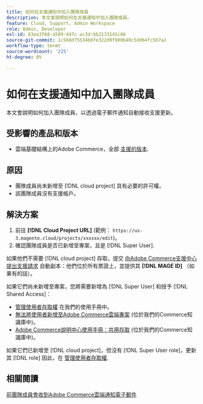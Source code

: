 ```yaml
---
title: 如何在支援通知中加入團隊成員
description: 本文會說明如何在支援通知中加入團隊成員。
feature: Cloud, Support, Admin Workspace
role: Admin, Developer
exl-id: 63ea3f60-a509-447c-ac3d-bb2133141c80
source-git-commit: 1c568d75534bbfe322d9f980b40c5dd64fc5b7a2
workflow-type: tm+mt
source-wordcount: '225'
ht-degree: 0%

---
```


# 如何在支援通知中加入團隊成員

本文會說明如何加入團隊成員，以透過電子郵件通知自動接收支援更新。

## 受影響的產品和版本

* 雲端基礎結構上的Adobe Commerce，全部 [支援的版本](https://www.adobe.com/content/dam/cc/en/legal/terms/enterprise/pdfs/Adobe-Commerce-Software-Lifecycle-Policy.pdf).

## 原因

* 團隊成員尚未新增至 [!DNL cloud project] 具有必要的許可權。
* 該團隊成員沒有支援帳戶。

## 解決方案

1. 前往 **[!DNL Cloud Project URL]** (範例： `https://us-3.magento.cloud/projects/xxxxxx/edit`)。
1. 確認團隊成員是否已新增至專案，且是 [!DNL Super User].

如果他們不需要 [!DNL cloud project] 存取，提交 [向Adobe Commerce支援中心提出支援請求](https://experienceleague.adobe.com/docs/commerce-knowledge-base/kb/help-center-guide/magento-help-center-user-guide.html#submit-ticket) 自動副本：他們位於所有票證上，並提供其 **[!DNL MAGE ID]** （如果有的話）。

如果它們尚未新增至專案，您將需要新增為 [!DNL Super User] 和授予 [!DNL Shared Access]：

* [管理使用者存取權](https://experienceleague.adobe.com/docs/commerce-cloud-service/user-guide/project/user-access.html) 在我們的使用手冊中。
* [無法將使用者新增至Adobe Commerce雲端專案](https://experienceleague.adobe.com/docs/commerce-knowledge-base/kb/troubleshooting/miscellaneous/unable-add-user-adobe-commerce-cloud-project.html) (位於我們的Commerce知識庫中)。
* [Adobe Commerce說明中心使用手冊：共用存取](https://experienceleague.adobe.com/docs/commerce-knowledge-base/kb/help-center-guide/magento-help-center-user-guide.html#shared-access) (位於我們的Commerce知識庫中)。

如果它們已新增至 [!DNL cloud project]，但沒有 [!DNL Super User role]，更新其 [!DNL role] 因此，在 [管理使用者存取權](https://experienceleague.adobe.com/docs/commerce-cloud-service/user-guide/project/user-access.html).

## 相關閱讀

[前團隊成員會收到Adobe Commerce雲端通知電子郵件](https://experienceleague.adobe.com/docs/commerce-knowledge-base/kb/troubleshooting/miscellaneous/former-teammembers-receive-cloud-notification-emails.html)
